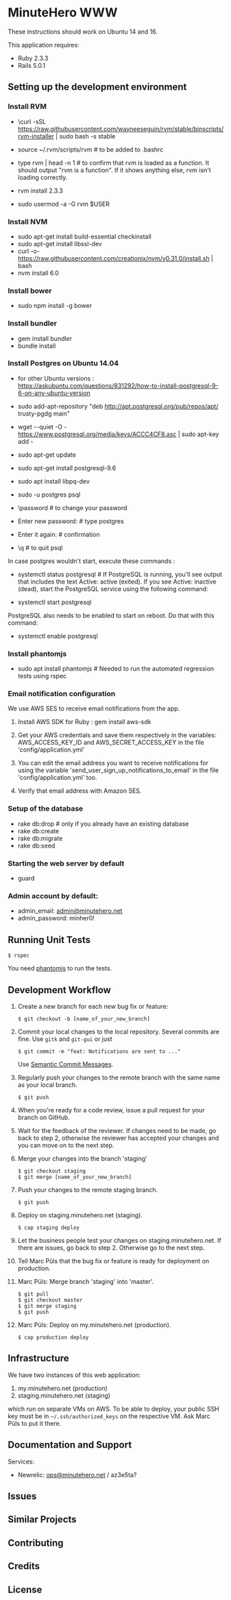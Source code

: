 MinuteHero WWW
================
These instructions should work on Ubuntu 14 and 16.

This application requires:

- Ruby 2.3.3
- Rails 5.0.1

Setting up the development environment
--------------------------------------

### Install RVM

* \curl -sSL https://raw.githubusercontent.com/wayneeseguin/rvm/stable/binscripts/rvm-installer | sudo bash -s stable
* source ~/.rvm/scripts/rvm # to be added to .bashrc
* type rvm | head -n 1 # to confirm that rvm is loaded as a function. It should
  output "rvm is a function". If it shows anything else, rvm isn't loading
  correctly.
* rvm install 2.3.3

* sudo usermod -a -G rvm $USER

### Install NVM

* sudo apt-get install build-essential checkinstall
* sudo apt-get install libssl-dev
* curl -o- https://raw.githubusercontent.com/creationix/nvm/v0.31.0/install.sh | bash
* nvm install 6.0

### Install bower

* sudo npm install -g bower

### Install bundler

* gem install bundler
* bundle install

### Install Postgres on Ubuntu 14.04

* for other Ubuntu versions :
  https://askubuntu.com/questions/831292/how-to-install-postgresql-9-6-on-any-ubuntu-version

* sudo add-apt-repository "deb http://apt.postgresql.org/pub/repos/apt/
  trusty-pgdg main"
* wget --quiet -O - https://www.postgresql.org/media/keys/ACCC4CF8.asc | sudo
  apt-key add -
* sudo apt-get update
* sudo apt-get install postgresql-9.6
* sudo apt install libpq-dev
* sudo -u postgres psql 
* \password # to change your password
* Enter new password: # type postgres
* Enter it again: # confirmation
* \q # to quit psql

In case postgres wouldn't start, execute these commands :

* systemctl status postgresql # If PostgreSQL is running, you'll see output that
  includes the text Active: active (exited).
  If you see Active: inactive (dead), start the PostgreSQL service using the
  following command:

* systemctl start postgresql

PostgreSQL also needs to be enabled to start on reboot. Do that with this
command:

* systemctl enable postgresql

### Install phantomjs

* sudo apt install phantomjs # Needed to run the automated regression tests
  using rspec

### Email notification configuration

We use AWS SES to receive email notifications from the app.

1. Install AWS SDK for Ruby : gem install aws-sdk

2. Get your AWS credentials and save them respectively in the variables:
   AWS_ACCESS_KEY_ID and AWS_SECRET_ACCESS_KEY in the file
   'config/application.yml'

3. You can edit the email address you want to receive notifications for using
   the variable 'send_user_sign_up_notifications_to_email' in the file
   'config/application.yml' too. 

4. Verify that email address with Amazon SES.

### Setup of the database

* rake db:drop # only if you already have an existing database
* rake db:create
* rake db:migrate
* rake db:seed

### Starting the web server by default

* guard

### Admin account by default:

* admin_email: admin@minutehero.net
* admin_password: minher0!

Running Unit Tests
------------------

    $ rspec

You need [phantomjs](http://phantomjs.org/) to run the tests.

Development Workflow
--------------------

1. Create a new branch for each new bug fix or feature:

       $ git checkout -b [name_of_your_new_branch]

2. Commit your local changes to the local repository. Several commits are fine.
   Use `gitk` and `git-gui` or just

       $ git commit -m "feat: Notifications are sent to ..."

   Use
   [Semantic Commit Messages](https://seesparkbox.com/foundry/semantic_commit_messages).


3. Regularly push your changes to the remote branch with the same name as your
   local branch.

       $ git push

4. When you're ready for a code review, issue a pull request for your branch
   on GitHub.

5. Wait for the feedback of the reviewer. If changes need to be made, go back to
   step 2, otherwise the reviewer has accepted your changes and you can move on
   to the next step.

6. Merge your changes into the branch 'staging'

       $ git checkout staging
       $ git merge [name_of_your_new_branch]

7. Push your changes to the remote staging branch.

       $ git push

8. Deploy on staging.minutehero.net (staging).

       $ cap staging deploy

9. Let the business people test your changes on staging.minutehero.net. If there
   are issues, go back to step 2. Otherwise go to the next step.

10. Tell Marc Püls that the bug fix or feature is ready for deployment on
    production.

11. Marc Püls: Merge branch 'staging' into 'master'.

        $ git pull
        $ git checkout master
        $ git merge staging
        $ git push

12. Marc Püls: Deploy on my.minutehero.net (production).

        $ cap production deploy

Infrastructure
--------------

We have two instances of this web application:

1. my.minutehero.net (production)
2. staging.minutehero.net (staging)

which run on separate VMs on AWS. To be able to deploy, your public SSH key must
be in `~/.ssh/authorized_keys` on the respective VM. Ask Marc Püls to put it
there.

Documentation and Support
-------------------------

Services:
* Newrelic: ops@minutehero.net / az3e5ta?

Issues
-------------

Similar Projects
----------------

Contributing
------------

Credits
-------

License
-------
